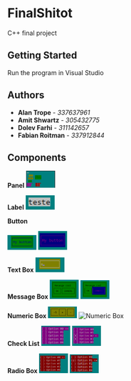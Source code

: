 # FinalShitot

C++ final project
## Getting Started

Run the program in Visual Studio

## Authors

* **Alan Trope** - *337637961*
* **Amit Shwartz** - *305432775*
* **Dolev Farhi** - *311142657*
* **Fabian Roitman** - *337912844*

## Components

**Panel**
<img width="65" alt="Panel" src="images/panel.png">

**Label**
<img width="65" alt="Label" src="images/label.png">

**Button**

<img width="65" alt="Button" src="images/button.png">
<img width="65" alt="Button active" src="images/buttonactive.png">

**Text Box**
<img width="65" alt="Text Box" src="images/textbox.png">

**Message Box**
<img width="65" alt="Message Box" src="images/messagebox.png">
<img width="65" alt="Message Box Active" src="images/messageboxactive.png">

**Numeric Box**
<img width="65" alt="Numeric Box" src="images/numericbox.png">
<img width="65" alt="Numeric Box" src="images/numericboxactive.png">

**Check List**
<img width="65" alt="Check List" src="images/checklist.png">
<img width="65" alt="Check List Active" src="images/checklistactive.png">

**Radio Box**
<img width="65" alt="Radio Box" src="images/radiobox.png">
<img width="65" alt="Radio Box Active" src="images/radioboxactive.png">
